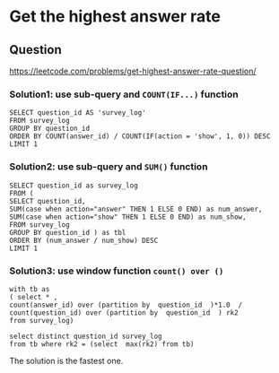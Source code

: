 # Get the highest answer rate
## Question
https://leetcode.com/problems/get-highest-answer-rate-question/
### Solution1: use sub-query and ```COUNT(IF...)``` function
```
SELECT question_id AS 'survey_log'
FROM survey_log
GROUP BY question_id
ORDER BY COUNT(answer_id) / COUNT(IF(action = 'show', 1, 0)) DESC
LIMIT 1
```
### Solution2:  use sub-query and ```SUM()``` function
```
SELECT question_id as survey_log
FROM (
SELECT question_id,
SUM(case when action="answer" THEN 1 ELSE 0 END) as num_answer,
SUM(case when action="show" THEN 1 ELSE 0 END) as num_show,    
FROM survey_log
GROUP BY question_id ) as tbl
ORDER BY (num_answer / num_show) DESC
LIMIT 1
```
### Solution3: use window function ```count() over ()```
```
with tb as 
( select * ,
count(answer_id) over (partition by  question_id  )*1.0  / count(question_id) over (partition by  question_id  ) rk2 
from survey_log) 

select distinct question_id survey_log 
from tb where rk2 = (select  max(rk2) from tb)
```
The solution is the fastest one.




